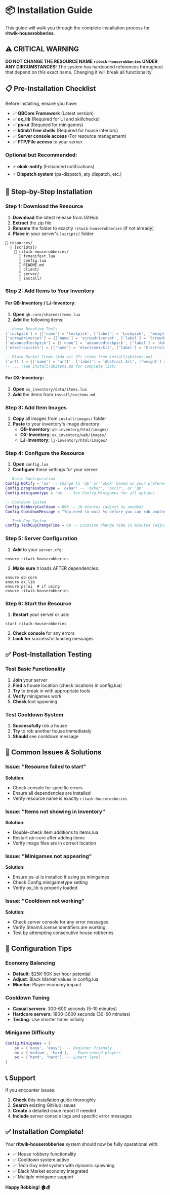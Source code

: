 # 📦 Installation Guide

This guide will walk you through the complete installation process for **ritwik-houserobberies**.

## ⚠️ CRITICAL WARNING
**DO NOT CHANGE THE RESOURCE NAME `ritwik-houserobberies` UNDER ANY CIRCUMSTANCES!**
The system has hardcoded references throughout that depend on this exact name. Changing it will break all functionality.

## 📋 Pre-Installation Checklist

Before installing, ensure you have:

- ✅ **QBCore Framework** (Latest version)
- ✅ **ox_lib** (Required for UI and skillchecks)
- ✅ **ps-ui** (Required for minigames)
- ✅ **k4mb1 free shells** (Required for house interiors)
- ✅ **Server console access** (For resource management)
- ✅ **FTP/File access** to your server

### Optional but Recommended:
- ⭐ **okok-notify** (Enhanced notifications)
- ⭐ **Dispatch system** (ps-dispatch, aty_dispatch, etc.)

## 🚀 Step-by-Step Installation

### Step 1: Download the Resource

1. **Download** the latest release from GitHub
2. **Extract** the zip file
3. **Rename** the folder to exactly `ritwik-houserobberies` (if not already)
4. **Place** in your server's `[scripts]` folder

```
📁 resources/
  📁 [scripts]/
    📁 ritwik-houserobberies/
      📄 fxmanifest.lua
      📄 config.lua
      📄 README.md
      📁 client/
      📁 server/
      📁 install/
```

### Step 2: Add Items to Your Inventory

#### For QB-Inventory / LJ-Inventory:

1. **Open** `qb-core/shared/items.lua`
2. **Add** the following items:

```lua
-- House Breaking Tools
['lockpick'] = {['name'] = 'lockpick', ['label'] = 'Lockpick', ['weight'] = 100, ['type'] = 'item', ['image'] = 'lockpick.png', ['unique'] = false, ['useable'] = true, ['shouldClose'] = true, ['description'] = 'Useful for opening locked doors'},
['screwdriverset'] = {['name'] = 'screwdriverset', ['label'] = 'Screwdriver Set', ['weight'] = 200, ['type'] = 'item', ['image'] = 'screwdriverset.png', ['unique'] = false, ['useable'] = true, ['shouldClose'] = true, ['description'] = 'Professional screwdriver set for advanced locks'},
['advancedlockpick'] = {['name'] = 'advancedlockpick', ['label'] = 'Advanced Lockpick', ['weight'] = 150, ['type'] = 'item', ['image'] = 'advancedlockpick.png', ['unique'] = false, ['useable'] = true, ['shouldClose'] = true, ['description'] = 'Advanced lockpicking tool for high-security locks'},
['electronickit'] = {['name'] = 'electronickit', ['label'] = 'Electronic Kit', ['weight'] = 500, ['type'] = 'item', ['image'] = 'electronickit.png', ['unique'] = false, ['useable'] = true, ['shouldClose'] = true, ['description'] = 'Electronic hacking kit for the most secure locks'},

-- Black Market Items (Add all 37+ items from install/qbitems.md)
['art1'] = {['name'] = 'art1', ['label'] = 'Abstract Art', ['weight'] = 1000, ['type'] = 'item', ['image'] = 'art1.png', ['unique'] = false, ['useable'] = false, ['shouldClose'] = true, ['description'] = 'Valuable abstract artwork'},
-- ... (see install/qbitems.md for complete list)
```

#### For OX-Inventory:

1. **Open** `ox_inventory/data/items.lua`
2. **Add** the items from `install/oxitems.md`

### Step 3: Add Item Images

1. **Copy** all images from `install/images/` folder
2. **Paste** to your inventory's image directory:
   - **QB-Inventory**: `qb-inventory/html/images/`
   - **OX-Inventory**: `ox_inventory/web/images/`
   - **LJ-Inventory**: `lj-inventory/html/images/`

### Step 4: Configure the Resource

1. **Open** `config.lua`
2. **Configure** these settings for your server:

```lua
-- Basic Configuration
Config.Notify = 'ox' -- Change to 'qb' or 'okok' based on your preference
Config.progressbartype = 'oxbar' -- 'oxbar', 'oxcir', or 'qb'
Config.minigametype = 'ox' -- See Config.Minigames for all options

-- Cooldown System
Config.RobberyCooldown = 600 -- 10 minutes (adjust as needed)
Config.CooldownMessage = "You need to wait %s before you can rob another house!"

-- Tech Guy System
Config.TechGuyChangeTime = 60 -- Location change time in minutes (adjust as needed)
```

### Step 5: Server Configuration

1. **Add** to your `server.cfg`:
```
ensure ritwik-houserobberies
```

2. **Make sure** it loads AFTER dependencies:
```
ensure qb-core
ensure ox_lib
ensure ps-ui  # if using
ensure ritwik-houserobberies
```

### Step 6: Start the Resource

1. **Restart** your server or use:
```
start ritwik-houserobberies
```

2. **Check console** for any errors
3. **Look for** successful loading messages

## ✅ Post-Installation Testing

### Test Basic Functionality

1. **Join** your server
2. **Find** a house location (check locations in config.lua)
3. **Try** to break in with appropriate tools
4. **Verify** minigames work
5. **Check** loot spawning

### Test Cooldown System

1. **Successfully** rob a house
2. **Try** to rob another house immediately
3. **Should** see cooldown message

## 🔧 Common Issues & Solutions

### Issue: "Resource failed to start"
**Solution**: 
- Check console for specific errors
- Ensure all dependencies are installed
- Verify resource name is exactly `ritwik-houserobberies`

### Issue: "Items not showing in inventory"
**Solution**:
- Double-check item additions to items.lua
- Restart qb-core after adding items
- Verify image files are in correct location

### Issue: "Minigames not appearing"
**Solution**:
- Ensure ps-ui is installed if using ps minigames
- Check Config.minigametype setting
- Verify ox_lib is properly loaded

### Issue: "Cooldown not working"
**Solution**:
- Check server console for any error messages
- Verify Steam/License identifiers are working
- Test by attempting consecutive house robberies

## 🎯 Configuration Tips

### Economy Balancing
- **Default**: $25K-50K per hour potential
- **Adjust**: Black Market values in config.lua
- **Monitor**: Player economy impact

### Cooldown Tuning
- **Casual servers**: 300-600 seconds (5-10 minutes)
- **Hardcore servers**: 1800-3600 seconds (30-60 minutes)
- **Testing**: Use shorter times initially

### Minigame Difficulty
```lua
Config.Minigames = {
    ox = {'easy', 'easy'}, -- Beginner friendly
    ox = {'medium', 'hard'}, -- Experienced players
    ox = {'hard', 'hard'}, -- Expert level
}
```

## 📞 Support

If you encounter issues:

1. **Check** this installation guide thoroughly
2. **Search** existing GitHub issues
3. **Create** a detailed issue report if needed
4. **Include** server console logs and specific error messages

## ✅ Installation Complete!

Your **ritwik-houserobberies** system should now be fully operational with:
- ✅ House robbery functionality
- ✅ Cooldown system active
- ✅ Tech Guy intel system with dynamic spawning
- ✅ Black Market economy integrated
- ✅ Multiple minigame support

**Happy Robbing! 🏠💰**
